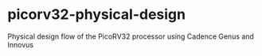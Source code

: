 # picorv32-physical-design
Physical design flow of the PicoRV32 processor using Cadence Genus and Innovus
